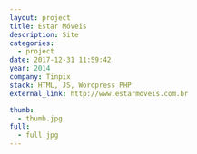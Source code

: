 ```yaml
---
layout: project
title: Estar Móveis
description: Site
categories:
  - project
date: 2017-12-31 11:59:42
year: 2014
company: Tinpix
stack: HTML, JS, Wordpress PHP
external_link: http://www.estarmoveis.com.br

thumb: 
  - thumb.jpg
full: 
  - full.jpg
---
```

